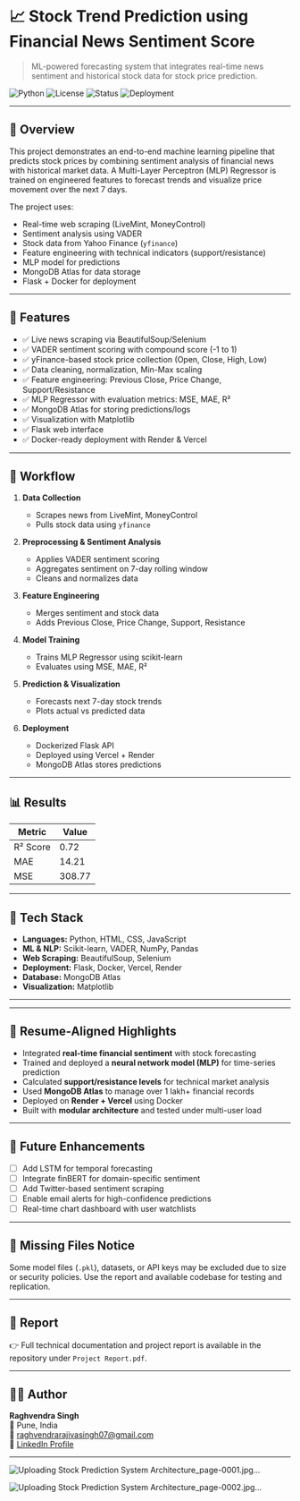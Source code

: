 # 📈 Stock Trend Prediction using Financial News Sentiment Score  
> ML-powered forecasting system that integrates real-time news sentiment and historical stock data for stock price prediction.

![Python](https://img.shields.io/badge/python-3.10-blue.svg)
![License](https://img.shields.io/badge/license-MIT-green)
![Status](https://img.shields.io/badge/status-Production--Ready-brightgreen)
![Deployment](https://img.shields.io/badge/deployed-Vercel%20%7C%20Render-blue)

---

## 🧠 Overview

This project demonstrates an end-to-end machine learning pipeline that predicts stock prices by combining sentiment analysis of financial news with historical market data. A Multi-Layer Perceptron (MLP) Regressor is trained on engineered features to forecast trends and visualize price movement over the next 7 days.

The project uses:
- Real-time web scraping (LiveMint, MoneyControl)
- Sentiment analysis using VADER
- Stock data from Yahoo Finance (`yfinance`)
- Feature engineering with technical indicators (support/resistance)
- MLP model for predictions
- MongoDB Atlas for data storage
- Flask + Docker for deployment

---

## 🚀 Features

- ✅ Live news scraping via BeautifulSoup/Selenium
- ✅ VADER sentiment scoring with compound score (-1 to 1)
- ✅ yFinance-based stock price collection (Open, Close, High, Low)
- ✅ Data cleaning, normalization, Min-Max scaling
- ✅ Feature engineering: Previous Close, Price Change, Support/Resistance
- ✅ MLP Regressor with evaluation metrics: MSE, MAE, R²
- ✅ MongoDB Atlas for storing predictions/logs
- ✅ Visualization with Matplotlib
- ✅ Flask web interface
- ✅ Docker-ready deployment with Render & Vercel

---

## 🧪 Workflow

1. **Data Collection**  
   - Scrapes news from LiveMint, MoneyControl  
   - Pulls stock data using `yfinance`

2. **Preprocessing & Sentiment Analysis**  
   - Applies VADER sentiment scoring  
   - Aggregates sentiment on 7-day rolling window  
   - Cleans and normalizes data

3. **Feature Engineering**  
   - Merges sentiment and stock data  
   - Adds Previous Close, Price Change, Support, Resistance

4. **Model Training**  
   - Trains MLP Regressor using scikit-learn  
   - Evaluates using MSE, MAE, R²

5. **Prediction & Visualization**  
   - Forecasts next 7-day stock trends  
   - Plots actual vs predicted data

6. **Deployment**  
   - Dockerized Flask API  
   - Deployed using Vercel + Render  
   - MongoDB Atlas stores predictions

---

## 📊 Results

| Metric         | Value       |
|----------------|-------------|
| R² Score       | 0.72        |
| MAE            | 14.21       |
| MSE            | 308.77      |

---

## 🧰 Tech Stack

- **Languages:** Python, HTML, CSS, JavaScript  
- **ML & NLP:** Scikit-learn, VADER, NumPy, Pandas  
- **Web Scraping:** BeautifulSoup, Selenium  
- **Deployment:** Flask, Docker, Vercel, Render  
- **Database:** MongoDB Atlas  
- **Visualization:** Matplotlib  

---


---

## 🧠 Resume-Aligned Highlights

- Integrated **real-time financial sentiment** with stock forecasting  
- Trained and deployed a **neural network model (MLP)** for time-series prediction  
- Calculated **support/resistance levels** for technical market analysis  
- Used **MongoDB Atlas** to manage over 1 lakh+ financial records  
- Deployed on **Render + Vercel** using Docker  
- Built with **modular architecture** and tested under multi-user load  

---

## 🔮 Future Enhancements

- [ ] Add LSTM for temporal forecasting  
- [ ] Integrate finBERT for domain-specific sentiment  
- [ ] Add Twitter-based sentiment scraping  
- [ ] Enable email alerts for high-confidence predictions  
- [ ] Real-time chart dashboard with user watchlists

---

## 📁 Missing Files Notice

Some model files (`.pkl`), datasets, or API keys may be excluded due to size or security policies. Use the report and available codebase for testing and replication.

---

## 📜 Report

👉 Full technical documentation and project report is available in the repository under `Project Report.pdf`.

---

## 👨‍💻 Author

**Raghvendra Singh**  
📍 Pune, India  
📧 [raghvendrarajivasingh07@gmail.com](mailto:raghvendrarajivasingh07@gmail.com)  
🔗 [LinkedIn Profile](https://linkedin.com/in/Raghvendra-Singh04)

---







![Uploading Stock Prediction System Architecture_page-0001.jpg…]()







![Uploading Stock Prediction System Architecture_page-0002.jpg…]()


















